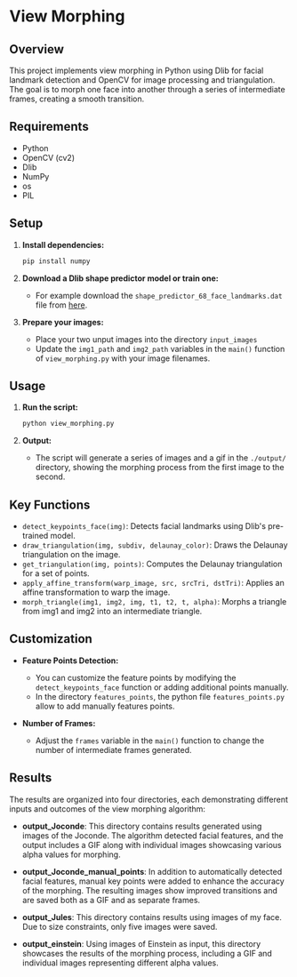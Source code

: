 # View Morphing

## Overview

This project implements view morphing in Python using Dlib for facial landmark detection and OpenCV for image processing and triangulation. The goal is to morph one face into another through a series of intermediate frames, creating a smooth transition.

## Requirements

- Python
- OpenCV (cv2)
- Dlib
- NumPy
- os
- PIL

## Setup

1. **Install dependencies:**
   ```bash
   pip install numpy
   ```
   
2. **Download a Dlib shape predictor model or train one:**
   - For example download the `shape_predictor_68_face_landmarks.dat` file from [here](https://github.com/codeniko/shape_predictor_81_face_landmarks/blob/master/).

3. **Prepare your images:**
   - Place your two unput images into the directory `input_images` 
   - Update the `img1_path` and `img2_path` variables in the `main()` function of `view_morphing.py` with your image filenames.

## Usage

1. **Run the script:**
   ```bash
   python view_morphing.py
   ```
   
2. **Output:**
   - The script will generate a series of images and a gif in the `./output/` directory, showing the morphing process from the first image to the second.

## Key Functions

- `detect_keypoints_face(img)`: Detects facial landmarks using Dlib's pre-trained model.
- `draw_triangulation(img, subdiv, delaunay_color)`: Draws the Delaunay triangulation on the image.
- `get_triangulation(img, points)`: Computes the Delaunay triangulation for a set of points.
- `apply_affine_transform(warp_image, src, srcTri, dstTri)`: Applies an affine transformation to warp the image.
- `morph_triangle(img1, img2, img, t1, t2, t, alpha)`: Morphs a triangle from img1 and img2 into an intermediate triangle.

## Customization

- **Feature Points Detection:**
  - You can customize the feature points by modifying the `detect_keypoints_face` function or adding additional points manually.
  - In the directory `features_points`, the python file `features_points.py` allow to add manually features points.
  
- **Number of Frames:**
  - Adjust the `frames` variable in the `main()` function to change the number of intermediate frames generated.

## Results

The results are organized into four directories, each demonstrating different inputs and outcomes of the view morphing algorithm:

- **output_Joconde**: This directory contains results generated using images of the Joconde. The algorithm detected facial features, and the output includes a GIF along with individual images showcasing various alpha values for morphing.

- **output_Joconde_manual_points**: In addition to automatically detected facial features, manual key points were added to enhance the accuracy of the morphing. The resulting images show improved transitions and are saved both as a GIF and as separate frames.

- **output_Jules**: This directory contains results using images of my face. Due to size constraints, only five images were saved. 

- **output_einstein**: Using images of Einstein as input, this directory showcases the results of the morphing process, including a GIF and individual images representing different alpha values.
